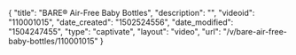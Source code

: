 {
    "title": "BARE&reg; Air-Free Baby Bottles",
    "description": "",
    "videoid": "110001015",
    "date_created": "1502524556",
    "date_modified": "1504247455",
    "type": "captivate",
    "layout": "video",
    "url": "\/v\/bare-air-free-baby-bottles\/110001015"
}